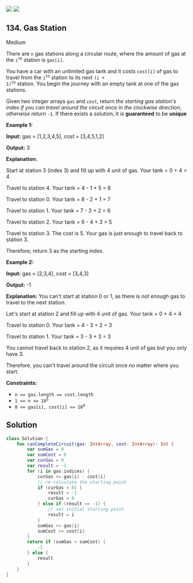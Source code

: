 [![](https://img.shields.io/github/stars/javadev/LeetCode-in-Kotlin?label=Stars&style=flat-square)](https://github.com/javadev/LeetCode-in-Kotlin)
[![](https://img.shields.io/github/forks/javadev/LeetCode-in-Kotlin?label=Fork%20me%20on%20GitHub%20&style=flat-square)](https://github.com/javadev/LeetCode-in-Kotlin/fork)

## 134\. Gas Station

Medium

There are `n` gas stations along a circular route, where the amount of gas at the <code>i<sup>th</sup></code> station is `gas[i]`.

You have a car with an unlimited gas tank and it costs `cost[i]` of gas to travel from the <code>i<sup>th</sup></code> station to its next <code>(i + 1)<sup>th</sup></code> station. You begin the journey with an empty tank at one of the gas stations.

Given two integer arrays `gas` and `cost`, return _the starting gas station's index if you can travel around the circuit once in the clockwise direction, otherwise return_ `-1`. If there exists a solution, it is **guaranteed** to be **unique**

**Example 1:**

**Input:** gas = [1,2,3,4,5], cost = [3,4,5,1,2]

**Output:** 3

**Explanation:** 

Start at station 3 (index 3) and fill up with 4 unit of gas. Your tank = 0 + 4 = 4 

Travel to station 4. Your tank = 4 - 1 + 5 = 8 

Travel to station 0. Your tank = 8 - 2 + 1 = 7 

Travel to station 1. Your tank = 7 - 3 + 2 = 6 

Travel to station 2. Your tank = 6 - 4 + 3 = 5 

Travel to station 3. The cost is 5. Your gas is just enough to travel back to station 3. 

Therefore, return 3 as the starting index.

**Example 2:**

**Input:** gas = [2,3,4], cost = [3,4,3]

**Output:** -1

**Explanation:** You can't start at station 0 or 1, as there is not enough gas to travel to the next station. 

Let's start at station 2 and fill up with 4 unit of gas. Your tank = 0 + 4 = 4 

Travel to station 0. Your tank = 4 - 3 + 2 = 3 

Travel to station 1. Your tank = 3 - 3 + 3 = 3 

You cannot travel back to station 2, as it requires 4 unit of gas but you only have 3. 

Therefore, you can't travel around the circuit once no matter where you start.

**Constraints:**

*   `n == gas.length == cost.length`
*   <code>1 <= n <= 10<sup>5</sup></code>
*   <code>0 <= gas[i], cost[i] <= 10<sup>4</sup></code>

## Solution

```kotlin
class Solution {
    fun canCompleteCircuit(gas: IntArray, cost: IntArray): Int {
        var sumGas = 0
        var sumCost = 0
        var curGas = 0
        var result = -1
        for (i in gas.indices) {
            curGas += gas[i] - cost[i]
            // re-calculate the starting point
            if (curGas < 0) {
                result = -1
                curGas = 0
            } else if (result == -1) {
                // set initial starting point
                result = i
            }
            sumGas += gas[i]
            sumCost += cost[i]
        }
        return if (sumGas < sumCost) {
            -1
        } else {
            result
        }
    }
}
```